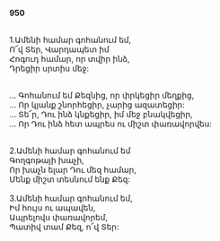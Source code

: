 **950**

\
1.Ամենի համար գոհանում եմ,\
Ո՜վ Տեր, Վարդապետ իմ\
Հոգուդ համար, որ տվիր ինձ,\
Դրեցիր սրտիս մեջ:

\
 ... Գոհանում եմ Քեզնից, որ փրկեցիր մեղքից,\
 ... Որ կյանք շնորհեցիր, չարից ազատեցիր:\
 ... Տե՜ր, Դու ինձ կնքեցիր, իմ մեջ բնակվեցիր,\
 ... Որ Դու ինձ հետ ապրես ու միշտ փառավորվես:

\
2.Ամենի համար գոհանում եմ\
Գողգոթայի խաչի,\
Որ խաչն ելար Դու մեզ համար,\
Մենք միշտ տեսնում ենք Քեզ:\
\
3.Ամենի համար գոհանում եմ,\
Իմ հույս ու ապավեն,\
Ապրելովս փառավորեմ,\
Պատիվ տամ Քեզ, ո՜վ Տեր:
